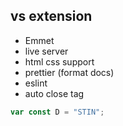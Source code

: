 ## vs extension

- Emmet
- live server
- html css support
- prettier (format docs)
- eslint
- auto close tag

```js
var const D = "STIN";
```
